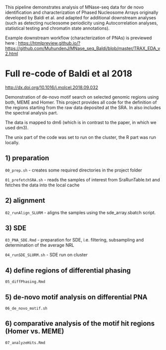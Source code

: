 This pipeline demonstrates analysis of MNase-seq data for de novo identification and characterization of Phased Nucleosome Arrays originally developed by Baldi et al. and adapted for additional downstream analyses (such as detecting nucleosome periodicity using Autocorrelation analyses, statistical testing and chromatin state annotations). 

Example downstream workflow (characterization of PNAs) is previewed here : https://htmlpreview.github.io/?https://github.com/MuhundenJ/MNase_seq_Baldi/blob/master/TRAX_EDA_v2.html


# Full re-code of Baldi et al 2018

<http://dx.doi.org/10.1016/j.molcel.2018.09.032>

Demonstration of de-novo motif search on selected genomic regions using both, MEME and Homer. This project provides all code for the definition of the regions starting from the raw data deposited at the SRA. In also includes the spectral analysis part. 

The data is mapped to dm6 (which is in contrast to the paper, in which we used dm3).

The unix part of the code was set to run on the cluster, the R part was run locally.

## 1)  preparation

`00_prep.sh` - creates some required directories in the project folder

`01_prefetchSRA.sh` - reads the samples of interest from SraRunTable.txt and fetches the data into the local cache 

## 2) alignment

`02_runAlign_SLURM` - aligns the samples using the sde_array.sbatch script.

## 3)  SDE

`03_PNA_SDE.Rmd` - preparation for SDE, i.e. filtering, subsampling and determination of the average NRL

`04_runSDE_SLURM.sh` - SDE run on cluster 

## 4) define regions of differential phasing

`05_diffPhasing.Rmd`

## 5) de-novo motif analysis on differential PNA

`06_de_novo_motif.sh`

## 6) comparative analysis of the motif hit regions (Homer vs. MEME)

`07_analyzeHits.Rmd`

